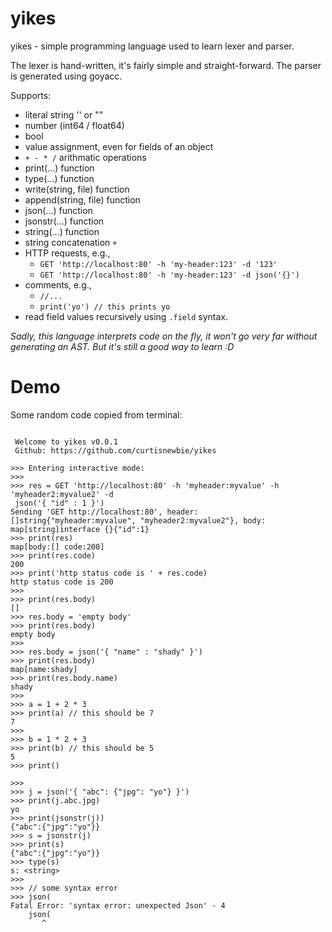 # yikes

yikes - simple programming language used to learn lexer and parser.

The lexer is hand-written, it's fairly simple and straight-forward. The parser is generated using goyacc.

Supports:
- literal string '' or ""
- number (int64 / float64)
- bool
- value assignment, even for fields of an object
- `+ - * /` arithmatic operations
- print(...) function
- type(...) function
- write(string, file) function
- append(string, file) function
- json(...) function
- jsonstr(...) function
- string(...) function
- string concatenation `+`
- HTTP requests, e.g.,
    - `GET 'http://localhost:80' -h 'my-header:123' -d '123'`
    - `GET 'http://localhost:80' -h 'my-header:123' -d json('{}')`
- comments, e.g.,
    - `//...`
    - `print('yo') // this prints yo`
- read field values recursively using `.field` syntax.

*Sadly, this language interprets code on the fly, it won't go very far without generating an AST. But it's still a good way to learn :D*

# Demo

Some random code copied from terminal:

```

 Welcome to yikes v0.0.1
 Github: https://github.com/curtisnewbie/yikes

>>> Entering interactive mode:
>>>
>>> res = GET 'http://localhost:80' -h 'myheader:myvalue' -h 'myheader2:myvalue2' -d
 json('{ "id" : 1 }')
Sending 'GET http://localhost:80', header: []string{"myheader:myvalue", "myheader2:myvalue2"}, body: map[string]interface {}{"id":1}
>>> print(res)
map[body:[] code:200]
>>> print(res.code)
200
>>> print('http status code is ' + res.code)
http status code is 200
>>>
>>> print(res.body)
[]
>>> res.body = 'empty body'
>>> print(res.body)
empty body
>>>
>>> res.body = json('{ "name" : "shady" }')
>>> print(res.body)
map[name:shady]
>>> print(res.body.name)
shady
>>>
>>> a = 1 + 2 * 3
>>> print(a) // this should be 7
7
>>>
>>> b = 1 * 2 + 3
>>> print(b) // this should be 5
5
>>> print()

>>>
>>> j = json('{ "abc": {"jpg": "yo"} }')
>>> print(j.abc.jpg)
yo
>>> print(jsonstr(j))
{"abc":{"jpg":"yo"}}
>>> s = jsonstr(j)
>>> print(s)
{"abc":{"jpg":"yo"}}
>>> type(s)
s: <string>
>>>
>>> // some syntax error
>>> json(
Fatal Error: 'syntax error: unexpected Json' - 4
    json(
       ^
```